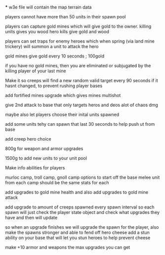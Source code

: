 **\*** w3e file will contain the map terrain data

players cannot have more than 50 units in their spawn pool

players can capture gold mines which will give gold to the owner.
killing units gives you wood
hero kills give gold and wood

players can set traps for enemy heroes which when spring (via land mine trickery) will summon a unit to attack the hero

gold mines give gold every 10 seconds ; 100gold

if you have no gold mines, then you are eliminated or subjugated by the killing player of your last mine

Make it so creeps will find a new random valid target every 90 seconds if it hasnt changed, to prevent rushing player bases

add fortified mines upgrade which gives mines multishot

give 2nd attack to base that only targets heros and deos alot of chaos dmg

maybe also let players choose their inital units spawned

add some units tehy can spawn that last 30 seconds to help push ut from base

add creep hero choice

800g for weapon and armor upgrades

1500g to add new units to your unit pool

Make info abilities for players

murloc camp, troll camp, gnoll camp options to start off
the base melee unit from each camp should be the same stats for each

add upgrades to gold mine health and also add upgrades to gold mine attack

add upgrade to amount of creeps spawned every spawn interval
so each spawn will just check the player state object and check what upgrades they have and then will update

so when an upgrade finishes we will upgrade the spawn for the player, also make the spawns stronger and able to fend off hero cheese
add a stun ability on your base that will let you stun heroes to help prevent cheese

make +10 armor and weapons the max upgrades you can get
